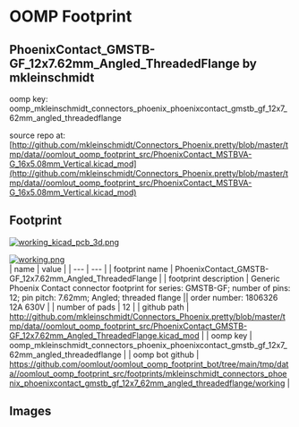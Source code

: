 # OOMP Footprint  
## PhoenixContact_GMSTB-GF_12x7.62mm_Angled_ThreadedFlange  by mkleinschmidt  
  
oomp key: oomp_mkleinschmidt_connectors_phoenix_phoenixcontact_gmstb_gf_12x7_62mm_angled_threadedflange  
  
source repo at: [http://github.com/mkleinschmidt/Connectors_Phoenix.pretty/blob/master/tmp/data//oomlout_oomp_footprint_src/PhoenixContact_MSTBVA-G_16x5.08mm_Vertical.kicad_mod](http://github.com/mkleinschmidt/Connectors_Phoenix.pretty/blob/master/tmp/data//oomlout_oomp_footprint_src/PhoenixContact_MSTBVA-G_16x5.08mm_Vertical.kicad_mod)  
## Footprint  
  
[![working_kicad_pcb_3d.png](working_kicad_pcb_3d_600.png)](working_kicad_pcb_3d.png)  
  
[![working.png](working_600.png)](working.png)  
| name | value | 
| --- | --- | 
| footprint name | PhoenixContact_GMSTB-GF_12x7.62mm_Angled_ThreadedFlange | 
| footprint description | Generic Phoenix Contact connector footprint for series: GMSTB-GF; number of pins: 12; pin pitch: 7.62mm; Angled; threaded flange || order number: 1806326 12A 630V | 
| number of pads | 12 | 
| github path | http://github.com/mkleinschmidt/Connectors_Phoenix.pretty/blob/master/tmp/data//oomlout_oomp_footprint_src/PhoenixContact_GMSTB-GF_12x7.62mm_Angled_ThreadedFlange.kicad_mod | 
| oomp key | oomp_mkleinschmidt_connectors_phoenix_phoenixcontact_gmstb_gf_12x7_62mm_angled_threadedflange | 
| oomp bot github | https://github.com/oomlout/oomlout_oomp_footprint_bot/tree/main/tmp/data//oomlout_oomp_footprint_src/footprints/mkleinschmidt_connectors_phoenix_phoenixcontact_gmstb_gf_12x7_62mm_angled_threadedflange/working | 
## Images  
